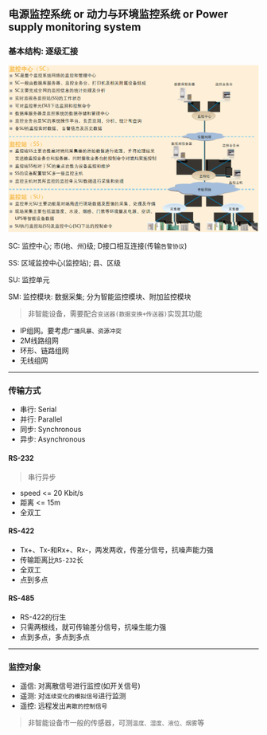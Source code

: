 ## 电源监控系统 or 动力与环境监控系统 or Power supply monitoring system

### 基本结构: 逐级汇接

![](/assets/PSMS_Structure.png)

SC: 监控中心; 市(地、州)级; D接口相互连接(传输`告警协议`)

SS: 区域监控中心(监控站); 县、区级

SU: 监控单元

SM: 监控模块: 数据采集; 分为智能监控模块、附加监控模块

> 非智能设备，需要配合`变送器(数据变换+传送器)`实现其功能

* IP组网。要考虑`广播风暴、资源冲突`
* 2M线路组网
* 环形、链路组网
* 无线组网

___

### 传输方式

* 串行: Serial
* 并行: Parallel
* 同步: Synchronous
* 异步: Asynchronous

#### RS-232

> 串行异步

* speed <= 20 Kbit/s
* 距离 <= 15m
* 全双工

#### RS-422

* Tx+、Tx-和Rx+、Rx-，两发两收，传差分信号，抗噪声能力强
* 传输距离比`RS-232`长
* 全双工
* 点到多点

#### RS-485

* RS-422的衍生
* 只需两根线，就可传输差分信号，抗噪生能力强
* 点到多点，多点到多点

___

### 监控对象

* 遥信: 对离散信号进行监控(如开关信号)
* 遥测: 对`连续变化的模拟信号`进行监测
* 遥控: 远程发出`离散的控制信号`

> 非智能设备市一般的传感器，可测`温度、湿度、液位、烟雾`等